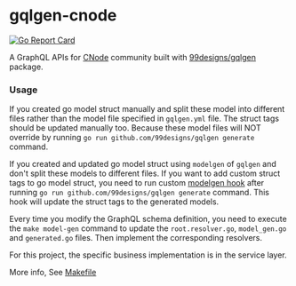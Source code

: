 # gqlgen-cnode

[![Go Report Card](https://goreportcard.com/badge/github.com/mrdulin/gqlgen-cnode)](https://goreportcard.com/report/github.com/mrdulin/gqlgen-cnode)

A GraphQL APIs for [CNode](https://cnodejs.org) community built with [99designs/gqlgen](https://github.com/99designs/gqlgen) package.

### Usage

If you created go model struct manually and split these model into different files rather than the model file specified in `gqlgen.yml` file. 
The struct tags should be updated manually too. Because these model files will NOT override by running `go run github.com/99designs/gqlgen generate` command.

If you created and updated go model struct using `modelgen` of `gqlgen` and don't split these models to different files.
If you want to add custom struct tags to go model struct, you need to run custom [modelgen hook]('./utils/hook/modelGen.go') after running `go run github.com/99designs/gqlgen generate` command.
This hook will update the struct tags to the generated models. 

Every time you modify the GraphQL schema definition, you need to execute the `make model-gen` command to update the `root.resolver.go`, `model_gen.go` and `generated.go` files.
Then implement the corresponding resolvers. 

For this project, the specific business implementation is in the service layer.

More info, See [Makefile](./Makefile)